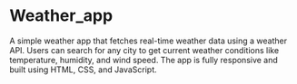 # Weather_app
A simple weather app that fetches real-time weather data using a weather API. Users can search for any city to get current weather conditions like temperature, humidity, and wind speed. The app is fully responsive and built using HTML, CSS, and JavaScript.
